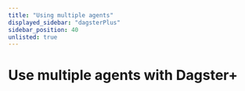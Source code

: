 ```yaml
---
title: "Using multiple agents"
displayed_sidebar: "dagsterPlus"
sidebar_position: 40
unlisted: true
---
```


# Use multiple agents with Dagster+
